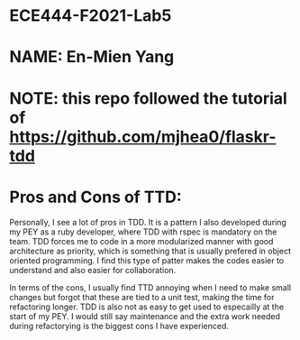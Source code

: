 # ECE444-F2021-Lab5
# NAME: En-Mien Yang
# NOTE: this   repo   followed the tutorial of https://github.com/mjhea0/flaskr-tdd

# Pros and Cons of TTD:
Personally, I see a lot of pros in TDD. It is a pattern I also developed during my PEY as a ruby developer, where TDD with rspec is mandatory on the team. TDD forces me to code in a more modularized manner with good architecture as priority, which is something that is usually prefered in object oriented programming. I find this type of patter makes the codes easier to understand and also easier for collaboration.

In terms of the cons, I usually find TTD annoying when I need to make small changes but forgot that these are tied to a unit test, making the time for refactoring longer. TDD is also not as easy to get used to especailly at the start of my PEY. I would still say maintenance and the extra work needed during refactorying is the biggest cons I have experienced.

